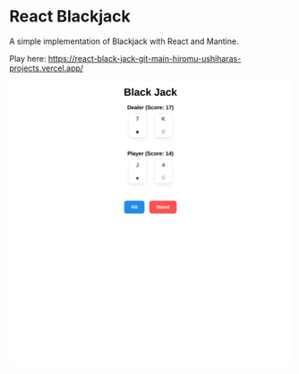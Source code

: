 # React Blackjack

A simple implementation of Blackjack with React and Mantine.

Play here: https://react-black-jack-git-main-hiromu-ushiharas-projects.vercel.app/


<p align="center">
  <img src="ReactBlackJackVercelSnapshot.png" alt="Snapshot of Demo" width="600"/>
</p>